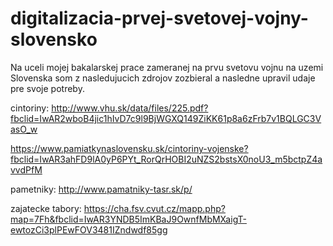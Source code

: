 # digitalizacia-prvej-svetovej-vojny-slovensko
Na uceli mojej bakalarskej prace zameranej na prvu svetovu vojnu na uzemi Slovenska som z nasledujucich zdrojov zozbieral a nasledne upravil udaje pre svoje potreby.

cintoriny: 
http://www.vhu.sk/data/files/225.pdf?fbclid=IwAR2wboB4jic1hIvD7c9l9BjWGXQ149ZiKK61p8a6zFrb7v1BQLGC3VasO_w

https://www.pamiatkynaslovensku.sk/cintoriny-vojenske?fbclid=IwAR3ahFD9lA0yP6PYt_RorQrHOBI2uNZS2bstsX0noU3_m5bctpZ4avvdPfM

pametniky:
http://www.pamatniky-tasr.sk/p/

zajatecke tabory:
https://cha.fsv.cvut.cz/mapp.php?map=7Fh&fbclid=IwAR3YNDB5ImKBaJ9OwnfMbMXaigT-ewtozCi3plPEwFOV3481IZndwdf85gg
